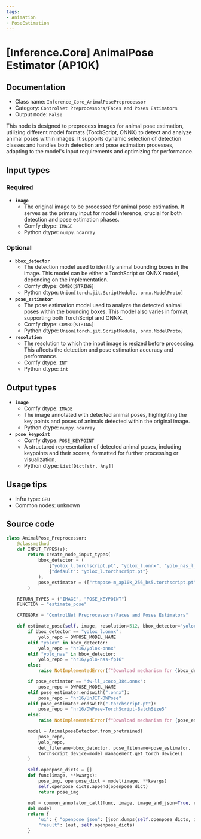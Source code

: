 ```yaml
---
tags:
- Animation
- PoseEstimation
---
```


# [Inference.Core] AnimalPose Estimator (AP10K)
## Documentation
- Class name: `Inference_Core_AnimalPosePreprocessor`
- Category: `ControlNet Preprocessors/Faces and Poses Estimators`
- Output node: `False`

This node is designed to preprocess images for animal pose estimation, utilizing different model formats (TorchScript, ONNX) to detect and analyze animal poses within images. It supports dynamic selection of detection classes and handles both detection and pose estimation processes, adapting to the model's input requirements and optimizing for performance.
## Input types
### Required
- **`image`**
    - The original image to be processed for animal pose estimation. It serves as the primary input for model inference, crucial for both detection and pose estimation phases.
    - Comfy dtype: `IMAGE`
    - Python dtype: `numpy.ndarray`
### Optional
- **`bbox_detector`**
    - The detection model used to identify animal bounding boxes in the image. This model can be either a TorchScript or ONNX model, depending on the implementation.
    - Comfy dtype: `COMBO[STRING]`
    - Python dtype: `Union[torch.jit.ScriptModule, onnx.ModelProto]`
- **`pose_estimator`**
    - The pose estimation model used to analyze the detected animal poses within the bounding boxes. This model also varies in format, supporting both TorchScript and ONNX.
    - Comfy dtype: `COMBO[STRING]`
    - Python dtype: `Union[torch.jit.ScriptModule, onnx.ModelProto]`
- **`resolution`**
    - The resolution to which the input image is resized before processing. This affects the detection and pose estimation accuracy and performance.
    - Comfy dtype: `INT`
    - Python dtype: `int`
## Output types
- **`image`**
    - Comfy dtype: `IMAGE`
    - The image annotated with detected animal poses, highlighting the key points and poses of animals detected within the original image.
    - Python dtype: `numpy.ndarray`
- **`pose_keypoint`**
    - Comfy dtype: `POSE_KEYPOINT`
    - A structured representation of detected animal poses, including keypoints and their scores, formatted for further processing or visualization.
    - Python dtype: `List[Dict[str, Any]]`
## Usage tips
- Infra type: `GPU`
- Common nodes: unknown


## Source code
```python
class AnimalPose_Preprocessor:
    @classmethod
    def INPUT_TYPES(s):
        return create_node_input_types(
            bbox_detector = (
                ["yolox_l.torchscript.pt", "yolox_l.onnx", "yolo_nas_l_fp16.onnx", "yolo_nas_m_fp16.onnx", "yolo_nas_s_fp16.onnx"],
                {"default": "yolox_l.torchscript.pt"}
            ),
            pose_estimator = (["rtmpose-m_ap10k_256_bs5.torchscript.pt", "rtmpose-m_ap10k_256.onnx"], {"default": "rtmpose-m_ap10k_256_bs5.torchscript.pt"})
        )

    RETURN_TYPES = ("IMAGE", "POSE_KEYPOINT")
    FUNCTION = "estimate_pose"

    CATEGORY = "ControlNet Preprocessors/Faces and Poses Estimators"

    def estimate_pose(self, image, resolution=512, bbox_detector="yolox_l.onnx", pose_estimator="rtmpose-m_ap10k_256.onnx", **kwargs):
        if bbox_detector == "yolox_l.onnx":
            yolo_repo = DWPOSE_MODEL_NAME
        elif "yolox" in bbox_detector:
            yolo_repo = "hr16/yolox-onnx"
        elif "yolo_nas" in bbox_detector:
            yolo_repo = "hr16/yolo-nas-fp16"
        else:
            raise NotImplementedError(f"Download mechanism for {bbox_detector}")

        if pose_estimator == "dw-ll_ucoco_384.onnx":
            pose_repo = DWPOSE_MODEL_NAME
        elif pose_estimator.endswith(".onnx"):
            pose_repo = "hr16/UnJIT-DWPose"
        elif pose_estimator.endswith(".torchscript.pt"):
            pose_repo = "hr16/DWPose-TorchScript-BatchSize5"
        else:
            raise NotImplementedError(f"Download mechanism for {pose_estimator}")

        model = AnimalposeDetector.from_pretrained(
            pose_repo,
            yolo_repo,
            det_filename=bbox_detector, pose_filename=pose_estimator,
            torchscript_device=model_management.get_torch_device()
        )

        self.openpose_dicts = []
        def func(image, **kwargs):
            pose_img, openpose_dict = model(image, **kwargs)
            self.openpose_dicts.append(openpose_dict)
            return pose_img

        out = common_annotator_call(func, image, image_and_json=True, resolution=resolution)
        del model
        return {
            'ui': { "openpose_json": [json.dumps(self.openpose_dicts, indent=4)] },
            "result": (out, self.openpose_dicts)
        }

```
